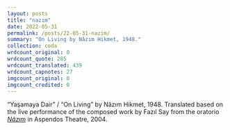 ```yaml
---
layout: posts
title: "nazım"
date: 2022-05-31
permalink: /posts/22-05-31-nazim/
summary: "On Living by Nâzım Hikmet, 1948."
collection: coda
wrdcount_original: 0
wrdcount_quote: 285
wrdcount_translated: 439
wrdcount_capnotes: 27
imgcount_original: 0
imgcount_credited: 0
---
```

<span class="text-body-credit">“Yaşamaya Dair” / “On Living” by Nâzım Hikmet, 1948. Translated based on the live performance of the composed work by Fazıl Say from the oratorio [*Nâzım*](https://www.amazon.com/Nazim-Fazil-Say-Dvd/dp/B000VEF848) in Aspendos Theatre, 2004.</span>
